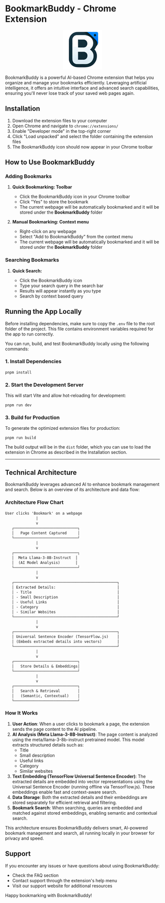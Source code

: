 # BookmarkBuddy - Chrome Extension

<div align="center">
  <img src="./public/icon/128.png" alt="BookmarkBuddy Icon" width="128" height="128">
</div>

BookmarkBuddy is a powerful AI-based Chrome extension that helps you organize and manage your bookmarks efficiently. Leveraging artificial intelligence, it offers an intuitive interface and advanced search capabilities, ensuring you'll never lose track of your saved web pages again.

## Installation

1. Download the extension files to your computer
2. Open Chrome and navigate to `chrome://extensions/`
3. Enable "Developer mode" in the top-right corner
4. Click "Load unpacked" and select the folder containing the extension files
5. The BookmarkBuddy icon should now appear in your Chrome toolbar

## How to Use BookmarkBuddy

### Adding Bookmarks

1. **Quick Bookmarking: Toolbar**

   - Click the BookmarkBuddy icon in your Chrome toolbar
   - Click "Yes" to store the bookmark
   - The current webpage will be automatically bookmarked and it will be stored under the **BookmarkBuddy** folder

2. **Manual Bookmarking: Context menu**
   - Right-click on any webpage
   - Select "Add to BookmarkBuddy" from the context menu
   - The current webpage will be automatically bookmarked and it will be stored under the **BookmarkBuddy** folder

### Searching Bookmarks

1. **Quick Search:**

   - Click the BookmarkBuddy icon
   - Type your search query in the search bar
   - Results will appear instantly as you type
   - Search by context based query

## Running the App Locally

Before installing dependencies, make sure to copy the `.env` file to the root folder of the project. This file contains environment variables required for the app to run correctly.

You can run, build, and test BookmarkBuddy locally using the following commands:

### 1. Install Dependencies

```
pnpm install
```

### 2. Start the Development Server

This will start Vite and allow hot-reloading for development:

```
pnpm run dev
```

### 3. Build for Production

To generate the optimized extension files for production:

```
pnpm run build
```

The build output will be in the `dist` folder, which you can use to load the extension in Chrome as described in the Installation section.

---

## Technical Architecture

BookmarkBuddy leverages advanced AI to enhance bookmark management and search. Below is an overview of its architecture and data flow:

### Architecture Flow Chart

```
User clicks 'Bookmark' on a webpage
              |
              v
   ┌─────────────────────────────┐
   │   Page Content Captured     │
   └─────────────────────────────┘
              |
              v
   ┌─────────────────────────────┐
   │  Meta Llama-3-8B-Instruct  │
   │  (AI Model Analysis)       │
   └─────────────────────────────┘
              |
              v
   ┌───────────────────────────────────────────────┐
   │ Extracted Details:                            │
   │ - Title                                       │
   │ - Small Description                           │
   │ - Useful Links                                │
   │ - Category                                    │
   │ - Similar Websites                            │
   └───────────────────────────────────────────────┘
              |
              v
   ┌───────────────────────────────────────────────┐
   │ Universal Sentence Encoder (TensorFlow.js)    │
   │ (Embeds extracted details into vectors)       │
   └───────────────────────────────────────────────┘
              |
              v
   ┌─────────────────────────────┐
   │   Store Details & Embeddings│
   └─────────────────────────────┘
              |
              v
   ┌─────────────────────────────┐
   │   Search & Retrieval        │
   │   (Semantic, Contextual)    │
   └─────────────────────────────┘
```

### How It Works

1. **User Action**: When a user clicks to bookmark a page, the extension sends the page content to the AI pipeline.
2. **AI Analysis (Meta Llama-3-8B-Instruct)**: The page content is analyzed using the meta/llama-3-8b-instruct pretrained model. This model extracts structured details such as:
   - Title
   - Small description
   - Useful links
   - Category
   - Similar websites
3. **Text Embedding (TensorFlow Universal Sentence Encoder)**: The extracted details are embedded into vector representations using the Universal Sentence Encoder (running offline via TensorFlow.js). These embeddings enable fast and context-aware search.
4. **Data Storage**: Both the extracted details and their embeddings are stored separately for efficient retrieval and filtering.
5. **Bookmark Search**: When searching, queries are embedded and matched against stored embeddings, enabling semantic and contextual search.

This architecture ensures BookmarkBuddy delivers smart, AI-powered bookmark management and search, all running locally in your browser for privacy and speed.

## Support

If you encounter any issues or have questions about using BookmarkBuddy:

- Check the FAQ section
- Contact support through the extension's help menu
- Visit our support website for additional resources

Happy bookmarking with BookmarkBuddy!
